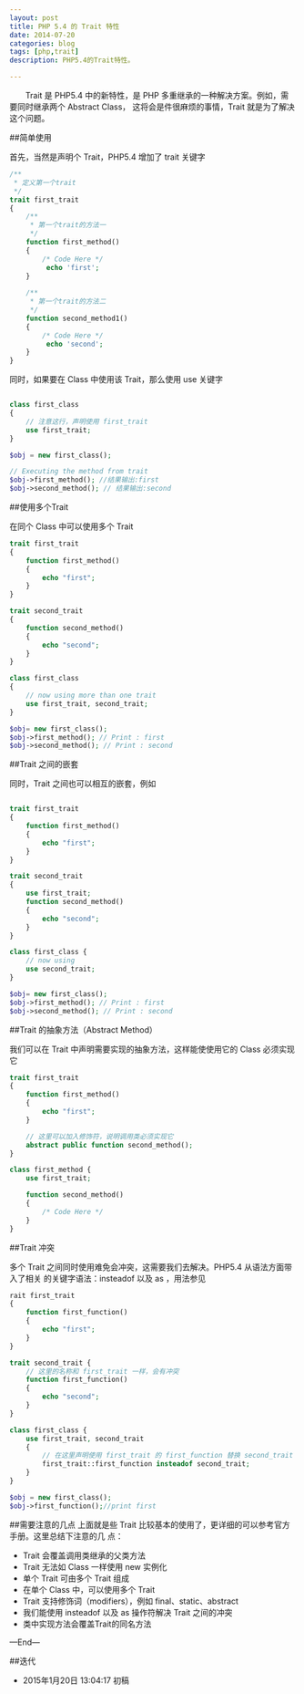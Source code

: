 ```yaml
---
layout: post
title: PHP 5.4 的 Trait 特性
date: 2014-07-20
categories: blog
tags: [php,trait]
description: PHP5.4的Trait特性。

---
```



　　Trait 是 PHP5.4 中的新特性，是 PHP 多重继承的一种解决方案。例如，需要同时继承两个 Abstract Class， 这将会是件很麻烦的事情，Trait 就是为了解决这个问题。


##简单使用

首先，当然是声明个 Trait，PHP5.4 增加了 trait 关键字

```php
/**
 * 定义第一个trait
 */
trait first_trait 
{
    /**
     * 第一个trait的方法一
     */
    function first_method() 
    { 
        /* Code Here */
         echo 'first';
    }
    
    /**
     * 第一个trait的方法二
     */
    function second_method1() 
    { 
        /* Code Here */
         echo 'second';
    }
}
```

同时，如果要在 Class 中使用该 Trait，那么使用 use 关键字

```php

class first_class 
{
    // 注意这行，声明使用 first_trait
    use first_trait;
}

$obj = new first_class();

// Executing the method from trait
$obj->first_method(); //结果输出:first
$obj->second_method(); // 结果输出:second

```

##使用多个Trait

在同个 Class 中可以使用多个 Trait

```php
trait first_trait
{
    function first_method() 
    { 
        echo "first"; 
    }
}

trait second_trait 
{
    function second_method() 
    { 
        echo "second"; 
    }
}

class first_class 
{
    // now using more than one trait
    use first_trait, second_trait;
}

$obj= new first_class();
$obj->first_method(); // Print : first
$obj->second_method(); // Print : second
```

##Trait 之间的嵌套

同时，Trait 之间也可以相互的嵌套，例如

```php

trait first_trait 
{
    function first_method() 
    { 
        echo "first"; 
    }
}

trait second_trait 
{
    use first_trait;
    function second_method() 
    { 
        echo "second"; 
    }
}

class first_class {
    // now using 
    use second_trait;
}

$obj= new first_class();
$obj->first_method(); // Print : first
$obj->second_method(); // Print : second

```

##Trait 的抽象方法（Abstract Method）

我们可以在 Trait 中声明需要实现的抽象方法，这样能使使用它的 Class 必须实现它

```php
trait first_trait 
{
    function first_method() 
    { 
        echo "first"; 
    }

    // 这里可以加入修饰符，说明调用类必须实现它
    abstract public function second_method();
}

class first_method {
    use first_trait;

    function second_method() 
    {
        /* Code Here */
    }
}

```

##Trait 冲突

多个 Trait 之间同时使用难免会冲突，这需要我们去解决。PHP5.4 从语法方面带入了相关 的关键字语法：insteadof 以及 as ，用法参见

```php
rait first_trait 
{
    function first_function() 
    { 
        echo "first";
    }
}

trait second_trait {
    // 这里的名称和 first_trait 一样，会有冲突
    function first_function() 
    { 
        echo "second";
    }
}

class first_class {
    use first_trait, second_trait 
    {
        // 在这里声明使用 first_trait 的 first_function 替换 second_trait 中first_function的声明
        first_trait::first_function insteadof second_trait;
    }
}  

$obj = new first_class();
$obj->first_function();//print first

```

##需要注意的几点
上面就是些 Trait 比较基本的使用了，更详细的可以参考官方手册。这里总结下注意的几 点：

- Trait 会覆盖调用类继承的父类方法
- Trait 无法如 Class 一样使用 new 实例化
- 单个 Trait 可由多个 Trait 组成
- 在单个 Class 中，可以使用多个 Trait
- Trait 支持修饰词（modifiers），例如 final、static、abstract
- 我们能使用 insteadof 以及 as 操作符解决 Trait 之间的冲突
- 类中实现方法会覆盖Trait的同名方法

—End—

##迭代


* 2015年1月20日 13:04:17 初稿




